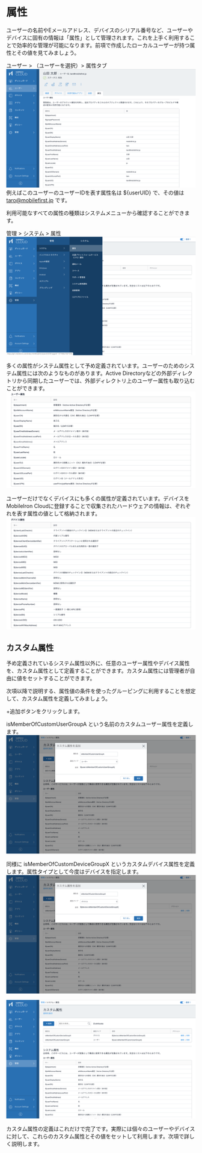 # 属性

ユーザーの名前やEメールアドレス、デバイスのシリアル番号など、ユーザーやデバイスに固有の情報は「属性」として管理されます。これを上手く利用することで効率的な管理が可能になります。前項で作成したローカルユーザーが持つ属性とその値を見てみましょう。

ユーザー > （ユーザーを選択）> 属性タブ
![](images/F6C58EC2-826D-4B48-8357-23986E54B476.png)
例えばこのユーザーのユーザーIDを表す属性名は ${userUID} で、その値は taro@mobilefirst.jp です。

利用可能なすべての属性の種類はシステムメニューから確認することができます。

管理 > システム > 属性
![](images/D04AFF62-CD2B-4642-AAE4-70333EE14918.png)

多くの属性がシステム属性として予め定義されています。ユーザーのためのシステム属性には次のようなものがあります。Active Directoryなどの外部ディレクトリから同期したユーザーでは、外部ディレクトリ上のユーザー属性も取り込むことができます。
![](images/3495BBE1-15A0-4135-9593-D7D49472E33B.png)

ユーザーだけでなくデバイスにも多くの属性が定義されています。デバイスをMobileIron Cloudに登録することで収集されたハードウェアの情報は、ぞれぞれを表す属性の値として格納されます。
![](images/9A0FED8F-0B21-4566-8A38-E91DF774D324.png)

## カスタム属性

予め定義されているシステム属性以外に、任意のユーザー属性やデバイス属性を、カスタム属性として定義することができます。カスタム属性には管理者が自由に値をセットすることができます。

次項以降で説明する、属性値の条件を使ったグルーピングに利用することを想定して、カスタム属性を定義してみましょう。

+追加ボタンをクリックします。

isMemberOfCustomUserGroupA という名前のカスタムユーザー属性を定義します。
![](images/51AB2E47-36F2-4328-99B2-5A59D36A9288.png)

同様に isMemberOfCustomDeviceGroupX というカスタムデバイス属性を定義します。属性タイプとして今度はデバイスを指定します。
![](images/9BE343F4-0666-48D6-B482-766589DC812F.png)

![](images/D9B77533-EFFF-4A6F-93A1-2FDD0A62046B.png)

カスタム属性の定義はこれだけで完了です。実際には個々のユーザーやデバイスに対して、これらのカスタム属性とその値をセットして利用します。次項で詳しく説明します。
